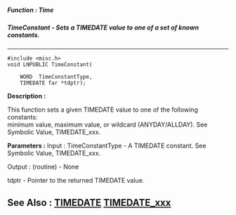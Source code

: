 ##### Function : Time
##### TimeConstant - Sets a TIMEDATE value to one of a set of known constants.
---
```
#include <misc.h>
void LNPUBLIC TimeConstant(

	WORD  TimeConstantType,
	TIMEDATE far *tdptr);
```
**Description :**

This function sets a given TIMEDATE value to one of the following constants:  
minimum value, maximum value, or wildcard (ANYDAY/ALLDAY).  See Symbolic Value, 
TIMEDATE_xxx.

**Parameters :**
Input :
TimeConstantType  -  A TIMEDATE constant.  See Symbolic Value, TIMEDATE_xxx.

Output :
(routine)  -  None


tdptr  -  Pointer to the returned TIMEDATE value.


**See Also :**
[TIMEDATE](/domino-c-api-docs/reference/Data/TIMEDATE)
[TIMEDATE_xxx](/domino-c-api-docs/reference/Symb/TIMEDATE_xxx)
---
